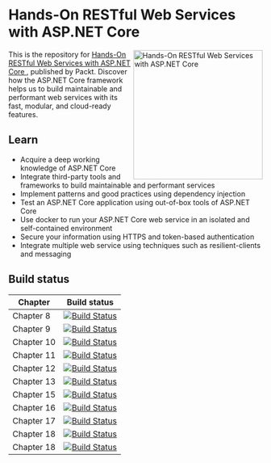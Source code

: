# Hands-On RESTful Web Services with ASP.NET Core

<a href="https://www.packtpub.com/application-development/hands-restful-web-services-aspnet-core"><img src="https://www.packtpub.com/media/catalog/product/cache/e4d64343b1bc593f1c5348fe05efa4a6/b/1/b11548_mockupcover.png" alt="Hands-On RESTful Web Services with ASP.NET Core" height="256px" align="right"></a>

This is the repository for [Hands-On RESTful Web Services with ASP.NET Core
](), published by Packt.
Discover how the ASP.NET Core framework helps us to build maintainable and performant web services with its fast, modular, and cloud-ready features.

## Learn

- Acquire a deep working knowledge of ASP.NET Core
- Integrate third-party tools and frameworks to build maintainable and performant services
- Implement patterns and good practices using dependency injection
- Test an ASP.NET Core application using out-of-box tools of ASP.NET Core
- Use docker to run your ASP.NET Core web service in an isolated and self-contained environment
- Secure your information using HTTPS and token-based authentication
- Integrate multiple web service using techniques such as resilient-clients and messaging

## Build status


| Chapter  | Build status |
| ------------- | ------------- |
| Chapter 8  | [![Build Status](https://dev.azure.com/samueleresca0753/Hands-On-RESTful-Web-Services-with-ASP.NET-Core/_apis/build/status/Chapter%208?branchName=master)](https://dev.azure.com/samueleresca0753/Hands-On-RESTful-Web-Services-with-ASP.NET-Core/_build/latest?definitionId=8&branchName=master) |
| Chapter 9  | [![Build Status](https://dev.azure.com/samueleresca0753/Hands-On-RESTful-Web-Services-with-ASP.NET-Core/_apis/build/status/Chapter%209?branchName=master)](https://dev.azure.com/samueleresca0753/Hands-On-RESTful-Web-Services-with-ASP.NET-Core/_build/latest?definitionId=9&branchName=master) |
| Chapter 10  | [![Build Status](https://dev.azure.com/samueleresca0753/Hands-On-RESTful-Web-Services-with-ASP.NET-Core/_apis/build/status/Chapter%2010?branchName=master)](https://dev.azure.com/samueleresca0753/Hands-On-RESTful-Web-Services-with-ASP.NET-Core/_build/latest?definitionId=10&branchName=master) |
| Chapter 11  | [![Build Status](https://dev.azure.com/samueleresca0753/Hands-On-RESTful-Web-Services-with-ASP.NET-Core/_apis/build/status/Chapter%2011?branchName=master)](https://dev.azure.com/samueleresca0753/Hands-On-RESTful-Web-Services-with-ASP.NET-Core/_build/latest?definitionId=11&branchName=master) |
| Chapter 12  | [![Build Status](https://dev.azure.com/samueleresca0753/Hands-On-RESTful-Web-Services-with-ASP.NET-Core/_apis/build/status/Chapter%2012?branchName=master)](https://dev.azure.com/samueleresca0753/Hands-On-RESTful-Web-Services-with-ASP.NET-Core/_build/latest?definitionId=12&branchName=master) |
| Chapter 13  | [![Build Status](https://dev.azure.com/samueleresca0753/Hands-On-RESTful-Web-Services-with-ASP.NET-Core/_apis/build/status/Chapter%2013?branchName=master)](https://dev.azure.com/samueleresca0753/Hands-On-RESTful-Web-Services-with-ASP.NET-Core/_build/latest?definitionId=13&branchName=master) |
| Chapter 15 | [![Build Status](https://dev.azure.com/samueleresca0753/Hands-On-RESTful-Web-Services-with-ASP.NET-Core/_apis/build/status/Chapter%2015?branchName=master)](https://dev.azure.com/samueleresca0753/Hands-On-RESTful-Web-Services-with-ASP.NET-Core/_build/latest?definitionId=15&branchName=master) |
| Chapter 16  | [![Build Status](https://dev.azure.com/samueleresca0753/Hands-On-RESTful-Web-Services-with-ASP.NET-Core/_apis/build/status/Chapter%2016?branchName=master)](https://dev.azure.com/samueleresca0753/Hands-On-RESTful-Web-Services-with-ASP.NET-Core/_build/latest?definitionId=16&branchName=master) |
| Chapter 17  | [![Build Status](https://dev.azure.com/samueleresca0753/Hands-On-RESTful-Web-Services-with-ASP.NET-Core/_apis/build/status/Chapter%2017?branchName=master)](https://dev.azure.com/samueleresca0753/Hands-On-RESTful-Web-Services-with-ASP.NET-Core/_build/latest?definitionId=17&branchName=master) |
| Chapter 18  | [![Build Status](https://dev.azure.com/samueleresca0753/Hands-On-RESTful-Web-Services-with-ASP.NET-Core/_apis/build/status/Chapter%2018?branchName=master)](https://dev.azure.com/samueleresca0753/Hands-On-RESTful-Web-Services-with-ASP.NET-Core/_build/latest?definitionId=18&branchName=master) |
| Chapter 18  | [![Build Status](https://dev.azure.com/samueleresca0753/Hands-On-RESTful-Web-Services-with-ASP.NET-Core/_apis/build/status/Chapter%2019?branchName=master)](https://dev.azure.com/samueleresca0753/Hands-On-RESTful-Web-Services-with-ASP.NET-Core/_build/latest?definitionId=19&branchName=master) |